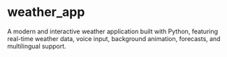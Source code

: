 # weather_app
A modern and interactive weather application built with Python, featuring real-time weather data, voice input, background animation, forecasts, and multilingual support.
